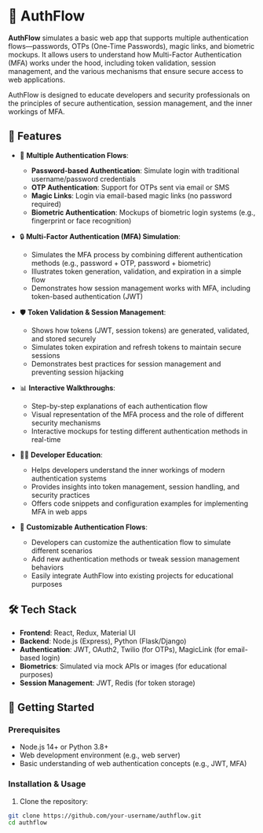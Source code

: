 # 🔐 AuthFlow

**AuthFlow** simulates a basic web app that supports multiple authentication flows—passwords, OTPs (One-Time Passwords), magic links, and biometric mockups. It allows users to understand how Multi-Factor Authentication (MFA) works under the hood, including token validation, session management, and the various mechanisms that ensure secure access to web applications.

AuthFlow is designed to educate developers and security professionals on the principles of secure authentication, session management, and the inner workings of MFA.

## 📌 Features

- 🔑 **Multiple Authentication Flows**:
  - **Password-based Authentication**: Simulate login with traditional username/password credentials
  - **OTP Authentication**: Support for OTPs sent via email or SMS
  - **Magic Links**: Login via email-based magic links (no password required)
  - **Biometric Authentication**: Mockups of biometric login systems (e.g., fingerprint or face recognition)

- 🔒 **Multi-Factor Authentication (MFA) Simulation**:
  - Simulates the MFA process by combining different authentication methods (e.g., password + OTP, password + biometric)
  - Illustrates token generation, validation, and expiration in a simple flow
  - Demonstrates how session management works with MFA, including token-based authentication (JWT)

- 🛡️ **Token Validation & Session Management**:
  - Shows how tokens (JWT, session tokens) are generated, validated, and stored securely
  - Simulates token expiration and refresh tokens to maintain secure sessions
  - Demonstrates best practices for session management and preventing session hijacking

- 📊 **Interactive Walkthroughs**:
  - Step-by-step explanations of each authentication flow
  - Visual representation of the MFA process and the role of different security mechanisms
  - Interactive mockups for testing different authentication methods in real-time

- 🧑‍💻 **Developer Education**:
  - Helps developers understand the inner workings of modern authentication systems
  - Provides insights into token management, session handling, and security practices
  - Offers code snippets and configuration examples for implementing MFA in web apps

- 🔧 **Customizable Authentication Flows**:
  - Developers can customize the authentication flow to simulate different scenarios
  - Add new authentication methods or tweak session management behaviors
  - Easily integrate AuthFlow into existing projects for educational purposes

## 🛠️ Tech Stack

- **Frontend**: React, Redux, Material UI
- **Backend**: Node.js (Express), Python (Flask/Django)
- **Authentication**: JWT, OAuth2, Twilio (for OTPs), MagicLink (for email-based login)
- **Biometrics**: Simulated via mock APIs or images (for educational purposes)
- **Session Management**: JWT, Redis (for token storage)

## 🚀 Getting Started

### Prerequisites

- Node.js 14+ or Python 3.8+
- Web development environment (e.g., web server)
- Basic understanding of web authentication concepts (e.g., JWT, MFA)

### Installation & Usage

1. Clone the repository:

```bash
git clone https://github.com/your-username/authflow.git
cd authflow
